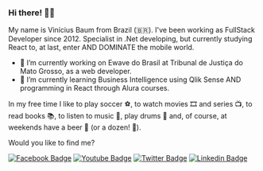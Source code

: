 ### Hi there! 🧑🏻‍

My name is Vinícius Baum from Brazil (🇧🇷). I've been working as FullStack Developer since 2012. Specialist in .Net developing, but currently studying React to, at last, enter AND DOMINATE the mobile world.

- 🔭 I’m currently working on Ewave do Brasil at Tribunal de Justiça do Mato Grosso, as a web developer.
- 🌱 I’m currently learning Business Intelligence using Qlik Sense AND programming in React through Alura courses.

In my free time I like to play soccer ⚽️, to watch movies 🎞️ and series 📺, to read books 📚, to listen to music 🎵, play drums 🥁 and, of course, at weekends have a beer 🍺 (or a dozen! 🍻).

Would you like to find me?

[![Facebook Badge](https://img.shields.io/badge/-Facebook-29487d?style=flat-square&logo=Facebook&link=https://www.facebook.com/vinibaum)](https://www.facebook.com/vinibaum)
[![Youtube Badge](https://img.shields.io/badge/-Youtube-FF0000?style=flat-square&labelColor=FF0000&logo=youtube&logoColor=white&link=https://youtube.com/vinibaum)](https://youtube.com/vinibaum)
[![Twitter Badge](https://img.shields.io/badge/-Twitter-1ca0f1?style=flat-square&labelColor=1ca0f1&logo=twitter&logoColor=white&link=https://twitter.com/vinibaum)](https://twitter.com/vinibaum)
[![Linkedin Badge](https://img.shields.io/badge/-LinkedIn-blue?style=flat-square&logo=Linkedin&logoColor=white&link=https://www.linkedin.com/in/vinícius-baum-4a261735)](https://www.linkedin.com/in/vinícius-baum-4a261735)

<!--
**vinibaum/vinibaum** is a ✨ _special_ ✨ repository because its `README.md` (this file) appears on your GitHub profile.

Here are some ideas to get you started:

- 🔭 I’m currently working on ...
- 🌱 I’m currently learning ...
- 👯 I’m looking to collaborate on ...
- 🤔 I’m looking for help with ...
- 💬 Ask me about ...
- 📫 How to reach me: ...
- 😄 Pronouns: ...
- ⚡ Fun fact: ...


[![Blog Badge](https://img.shields.io/badge/Blog-vinibaum.com-black)](https://vinibaum.com/blog)
-->
